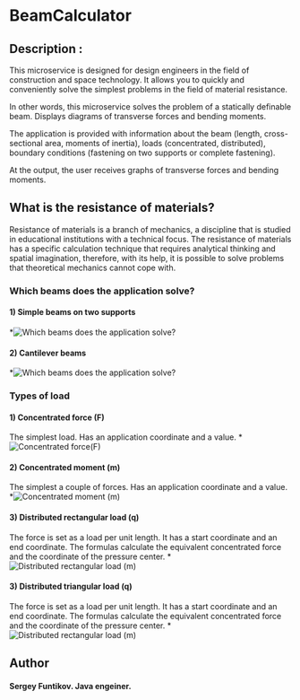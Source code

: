 # BeamCalculator
## Description :
This microservice is designed for design engineers in the field of construction and space technology. It allows you to quickly and conveniently solve the simplest problems in the field of material resistance.

In other words, this microservice solves the problem of a statically definable beam. Displays diagrams of transverse forces and bending moments.

The application is provided with information about the beam (length, cross-sectional area, moments of inertia), loads (concentrated, distributed), boundary conditions (fastening on two supports or complete fastening).

At the output, the user receives graphs of transverse forces and bending moments.

## What is the resistance of materials?
Resistance of materials is a branch of mechanics, a discipline
that is studied in educational institutions with a technical focus. 
The resistance of materials has a specific calculation technique that requires analytical thinking and spatial imagination, 
therefore, with its help, it is possible to solve problems that theoretical mechanics cannot cope with.

### Which beams does the application solve?
#### 1) Simple beams on two supports
*![Which beams does the application solve?](http://sopromat.xyz/static/lectures/2161/balka.PNG)
#### 2) Cantilever beams
*![Which beams does the application solve?](http://sopromat.xyz/static/lectures/2161/cantilever-beam.PNG)

### Types of load
#### 1) Concentrated force (F)
The simplest load. Has an application coordinate and a value.
*![Concentrated force(F)](https://isopromat.ru/wp-content/uploads/is-1172.png)
#### 2) Concentrated moment (m)
The simplest a couple of forces. Has an application coordinate and a value.
*![Concentrated moment (m)](https://isopromat.ru/wp-content/uploads/is-1169.png)
#### 3) Distributed rectangular load (q)
The force is set as a load per unit length. It has a start coordinate and an end coordinate. 
The formulas calculate the equivalent concentrated force and the coordinate of the pressure center.
*![Distributed rectangular load (m)](https://isopromat.ru/wp-content/uploads/is-1175.png)
#### 3) Distributed triangular load (q)
The force is set as a load per unit length. It has a start coordinate and an end coordinate.
The formulas calculate the equivalent concentrated force and the coordinate of the pressure center.
*![Distributed rectangular load (m)](https://www.teoretmeh.ru/Stattest/c9_05.gif)

## Author
#### Sergey Funtikov. Java engeiner.
